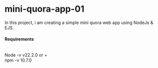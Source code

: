 # mini-quora-app-01

In this project, i am creating a simple mini quora web app using NodeJs & EJS.


<h4>Requirements</h4>
<br>
Node -v v22.2.0 or +
<br>
npm -v 10.7.0
